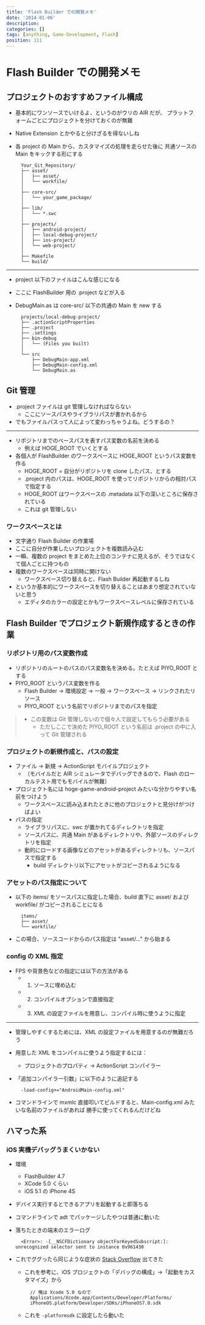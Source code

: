 ```yaml
---
title: 'Flash Builder での開発メモ'
date: '2014-01-06'
description:
categories: []
tags: [anything, Game-Development, Flash]
position: 111
---
```


# Flash Builder での開発メモ

## プロジェクトのおすすめファイル構成

- 基本的にワンソースでいけるよ、というのがウリの AIR だが、
  プラットフォームごとにプロジェクトを分けておくのが無難
- Native Extension とかやると分けざるを得ないしね
- 各 project の Main から、カスタマイズの処理を走らせた後に
  共通ソースの Main をキックする形にする

        Your_Git_Repository/
        ├── asset/
        │   ├── asset/
        │   └── workfile/
        │
        ├── core-src/
        │   └── your_game_package/
        │
        ├── lib/
        │   └── *.swc
        │
        ├── projects/
        │   ├── android-project/
        │   ├── local-debug-project/
        │   ├── ios-project/
        │   └── web-project/
        │
        ├── Makefile
        └── build/

___

- project 以下のファイルはこんな感じになる
- ここに FlashBuilder 用の .project などが入る
- DebugMain.as は core-src/ 以下の共通の Main を new する

        projects/local-debug-project/
        ├── .actionScriptProperties
        ├── .project
        ├── .settings
        ├── bin-debug
        │   └── (Files you built)
        │
        └── src
            ├── DebugMain-app.xml
            ├── DebugMain-config.xml
            └── DebugMain.as

## Git 管理

- .project ファイルは git 管理しなければならない
    - ここにソースパスやライブラリパスが書かれるから
- でもファイルパスって人によって変わっちゃうよね。どうするの？

___

- リポジトリまでのベースパスを表すパス変数の名前を決める
    - 例えば HOGE_ROOT でいくとする
- 各個人が FlashBuilder のワークスペースに HOGE_ROOT というパス変数を作る
    - HOGE_ROOT = 自分がリポジトリを clone したパス、とする
    - .project 内のパスは、HOGE_ROOT を使ってリポジトリからの相対パスで指定する
    - HOGE_ROOT はワークスペースの .metadata 以下の深いところに保存されている
    - これは git 管理しない

### ワークスペースとは

- 文字通り Flash Builder の作業場
- ここに自分が作業したいプロジェクトを複数読み込む
- 一瞬、複数の project をまとめた上位のコンテナに見えるが、そうではなくて個人ごとに持つもの
- 複数のワークスペースは同時に開けない
    - ワークスペース切り替えると、Flash Builder 再起動するしね
- というか基本的にワークスペースを切り替えることはあまり想定されていないと思う
    - エディタのカラーの設定とかもワークスペースレベルに保存されている

## Flash Builder でプロジェクト新規作成するときの作業

### リポジトリ用のパス変数作成

- リポジトリのルートのパスのパス変数名を決める。たとえば PIYO_ROOT とする
- PIYO_ROOT というパス変数を作る
    - Flash Builder -> 環境設定 -> 一般 -> ワークスペース -> リンクされたリソース
    - PIYO_ROOT という名前でリポジトリまでのパスを指定

> - この変数は Git 管理しないので個々人で設定してもらう必要がある
>     - ただしここで決めた PIYO_ROOT という名前は .project の中に入って Git 管理される

### プロジェクトの新規作成と、パスの設定

- ファイル -> 新規 -> ActionScript モバイルプロジェクト
    - （モバイルだと AIR シミュレータでデバッグできるので、Flash のローカルテスト用でもモバイルが無難）
- プロジェクト名には hoge-game-android-project みたいな分かりやすい名前をつけよう
    - ワークスペースに読み込まれたときに他のプロジェクトと見分けがつけばよい
- パスの指定
    - ライブラリパスに、swc が置かれてるディレクトリを指定
    - ソースパスに、共通 Main があるディレクトリや、外部ソースのディレクトリを指定
    - 動的にロードする画像などのアセットがあるディレクトリも、ソースパスで指定する
        - build ディレクトリ以下にアセットがコピーされるようになる

### アセットのパス指定について

- 以下の items/ をソースパスに指定した場合、build 直下に asset/ および workfile/ がコピーされることになる

        items/
        ├── asset/
        └── workfile/

- この場合、ソースコードからのパス指定は "asset/..." から始まる

### config の XML 指定

- FPS や背景色などの指定には以下の方法がある
    - 1. ソースに埋め込む
    - 2. コンパイルオプションで直接指定
    - 3. XML の設定ファイルを用意し、コンパイル時に使うように指定

___

- 管理しやすくするためには、XML の設定ファイルを用意するのが無難だろう
- 用意した XML をコンパイルに使うよう指定するには：
    - プロジェクトのプロパティ -> ActionScript コンパイラー
- 「追加コンパイラー引数」に以下のように追記する

        -load-config+="AndroidMain-config.xml"

- コマンドラインで mxmlc 直接叩いてビルドすると、Main-config.xml みたいな名前のファイルがあれば
  勝手に使ってくれるんだけどね


## ハマった系

### iOS 実機デバッグうまくいかない

- 環境
    - FlashBuilder 4.7
    - XCode 5.0 くらい
    - iOS 5.1 の iPhone 4S
- デバイス実行するとできるアプリを起動すると即落ちる
- コマンドラインで adt でパッケージしたやつは普通に動いた
- 落ちたときの端末のエラーログ

        <Error>: -[__NSCFDictionary objectForKeyedSubscript:]: unrecognized selector sent to instance 0x961430

- これでググったら同じような症状の
  [Stack Overflow](http://stackoverflow.com/questions/16744689/air-native-extension-failing-on-nsdictionary-objectforkeyedsubscript-in-ios-5-1)
  出てきた
    - これを参考に、iOS プロジェクトの「デバッグの構成」->「起動をカスタマイズ」から

            // 俺は Xcode 5.0 なので
            Applications/Xcode.app/Contents/Developer/Platforms/
            iPhoneOS.platform/Developer/SDKs/iPhoneOS7.0.sdk

    - これを `-platformsdk` に設定したら動いた


<br/><br/><br/><br/>

